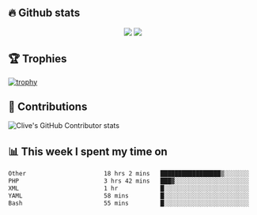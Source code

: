 ## &#128293; Github stats

<!-- GitHub Readme Streak Stats - https://github.com/DenverCoder1/github-readme-streak-stats -->
<p align="center">

<picture>
  <source 
    srcset="https://github-readme-stats.vercel.app/api?username=clivewalkden&count_private=true&show_icons=true&theme=darcula"
    media="(prefers-color-scheme: dark)"
  />
  <source
    srcset="https://github-readme-stats.vercel.app/api?username=clivewalkden&count_private=true&show_icons=true&theme=calm"
    media="(prefers-color-scheme: light), (prefers-color-scheme: no-preference)"
  />
  <img src="https://github-readme-stats.vercel.app/api?username=clivewalkden&count_private=true&show_icons=true&theme=darcula" />
</picture>

<a href="https://git.io/streak-stats" target="_blank">
  <img src="http://github-readme-streak-stats.herokuapp.com?user=clivewalkden&theme=darcula&date_format=j%20M%5B%20Y%5D" />
</a>

</p>

## &#127942; Trophies
[![trophy](https://github-profile-trophy.vercel.app/?username=clivewalkden&theme=onedark)](https://github.com/clivewalkden/github-profile-trophy)

## &#129309; Contributions
![Clive's GitHub Contributor stats](https://github-contributor-stats.vercel.app/api?username=clivewalkden)

## &#128202; This week I spent my time on
<!--START_SECTION:waka-->

```txt
Other                      18 hrs 2 mins   █████████████████▒░░░░░░░   69.14 %
PHP                        3 hrs 42 mins   ███▓░░░░░░░░░░░░░░░░░░░░░   14.24 %
XML                        1 hr            █░░░░░░░░░░░░░░░░░░░░░░░░   03.85 %
YAML                       58 mins         █░░░░░░░░░░░░░░░░░░░░░░░░   03.74 %
Bash                       55 mins         █░░░░░░░░░░░░░░░░░░░░░░░░   03.55 %
```

<!--END_SECTION:waka-->
